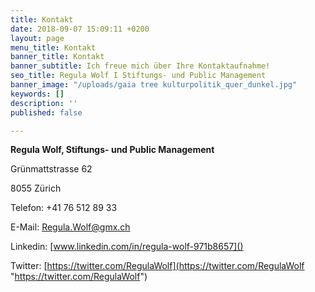 ```yaml
---
title: Kontakt
date: 2018-09-07 15:09:11 +0200
layout: page
menu_title: Kontakt
banner_title: Kontakt
banner_subtitle: Ich freue mich über Ihre Kontaktaufnahme!
seo_title: Regula Wolf I Stiftungs- und Public Management
banner_image: "/uploads/gaia tree kulturpolitik_quer_dunkel.jpg"
keywords: []
description: ''
published: false

---
```

**Regula Wolf, Stiftungs- und Public Management**

Grünmattstrasse 62

8055 Zürich  
 

Telefon: +41 76 512 89 33

E-Mail: [Regula.Wolf@gmx.ch]()  
 

Linkedin: [www.linkedin.com/in/regula-wolf-971b8657]()

Twitter: [https://twitter.com/RegulaWolf](https://twitter.com/RegulaWolf "https://twitter.com/RegulaWolf")